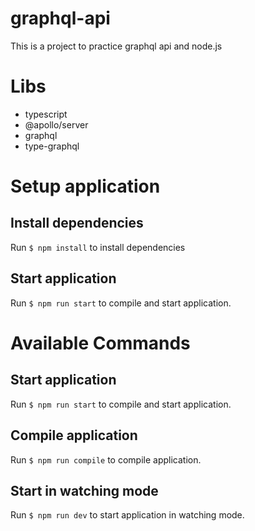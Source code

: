 # graphql-api

This is a project to practice graphql api and node.js

# Libs

- typescript
- @apollo/server
- graphql
- type-graphql

# Setup application

## Install dependencies

Run `$ npm install` to install dependencies

## Start application

Run `$ npm run start` to compile and start application.

# Available Commands

## Start application

Run `$ npm run start` to compile and start application.

## Compile application

Run `$ npm run compile` to compile application.

## Start in watching mode

Run `$ npm run dev` to start application in watching mode.
